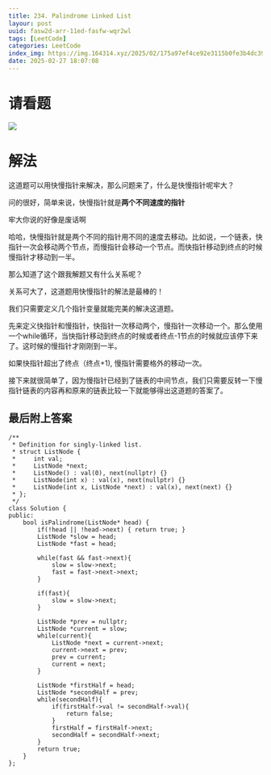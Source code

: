 ```yaml
---
title: 234. Palindrome Linked List
layour: post
uuid: fasw2d-arr-11ed-fasfw-wqr2wl
tags: [LeetCode]
categories: LeetCode
index_img: https://img.164314.xyz/2025/02/175a97ef4ce92e3115b0fe3b4dc397ac.png
date: 2025-02-27 18:07:08
---
```


# 请看题

![](https://img.164314.xyz/2025/02/175a97ef4ce92e3115b0fe3b4dc397ac.png)

# 解法

这道题可以用快慢指针来解决，那么问题来了，什么是快慢指针呢牢大？

问的很好，简单来说，快慢指针就是**两个不同速度的指针**

牢大你说的好像是废话啊

哈哈，快慢指针就是两个不同的指针用不同的速度去移动。比如说，一个链表，快指针一次会移动两个节点，而慢指针会移动一个节点。而快指针移动到终点的时候慢指针才移动到一半。

那么知道了这个跟我解题又有什么关系呢？

关系可大了，这道题用快慢指针的解法是最棒的！

我们只需要定义几个指针变量就能完美的解决这道题。

先来定义快指针和慢指针，快指针一次移动两个，慢指针一次移动一个。那么使用一个while循环，当快指针移动到终点的时候或者终点-1节点的时候就应该停下来了。这时候的慢指针才刚刚到一半。

如果快指针超出了终点（终点+1), 慢指针需要格外的移动一次。

接下来就很简单了，因为慢指针已经到了链表的中间节点，我们只需要反转一下慢指针链表的内容再和原来的链表比较一下就能够得出这道题的答案了。



最后附上答案
---

```
/**
 * Definition for singly-linked list.
 * struct ListNode {
 *     int val;
 *     ListNode *next;
 *     ListNode() : val(0), next(nullptr) {}
 *     ListNode(int x) : val(x), next(nullptr) {}
 *     ListNode(int x, ListNode *next) : val(x), next(next) {}
 * };
 */
class Solution {
public:
    bool isPalindrome(ListNode* head) {
        if(!head || !head->next) { return true; }
        ListNode *slow = head;
        ListNode *fast = head;

        while(fast && fast->next){
            slow = slow->next;
            fast = fast->next->next;
        }

        if(fast){
            slow = slow->next;
        }

        ListNode *prev = nullptr;
        ListNode *current = slow;
        while(current){
            ListNode *next = current->next;
            current->next = prev;
            prev = current;
            current = next;
        }

        ListNode *firstHalf = head;
        ListNode *secondHalf = prev;
        while(secondHalf){
            if(firstHalf->val != secondHalf->val){
                return false;
            }
            firstHalf = firstHalf->next;
            secondHalf = secondHalf->next;
        }
        return true;
    }
};
```

